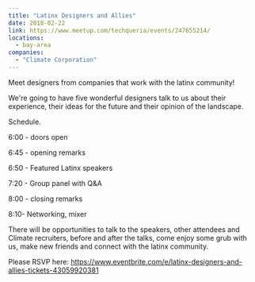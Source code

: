 ```yaml
---
title: "Latinx Designers and Allies"
date: 2018-02-22
link: https://www.meetup.com/techqueria/events/247655214/
locations:
  - bay-area
companies:
  - "Climate Corporation"
---
```


Meet designers from companies that work with the latinx community!

We're going to have five wonderful designers talk to us about their experience, their ideas for the future and their opinion of the landscape.

Schedule.

6:00 - doors open

6:45 - opening remarks

6:50 - Featured Latinx speakers

7:20 - Group panel with Q&A

8:00 - closing remarks

8:10- Networking, mixer

There will be opportunities to talk to the speakers, other attendees and Climate recruiters, before and after the talks, come enjoy some grub with us, make new friends and connect with the latinx community.

Please RSVP here: https://www.eventbrite.com/e/latinx-designers-and-allies-tickets-43059920381
